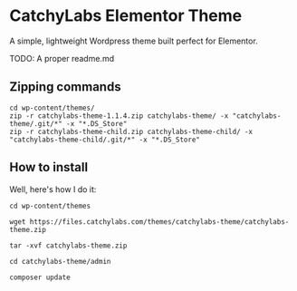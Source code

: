# CatchyLabs Elementor Theme

A simple, lightweight Wordpress theme built perfect for Elementor. 

TODO: A proper readme.md

## Zipping commands

```
cd wp-content/themes/
zip -r catchylabs-theme-1.1.4.zip catchylabs-theme/ -x "catchylabs-theme/.git/*" -x "*.DS_Store"
zip -r catchylabs-theme-child.zip catchylabs-theme-child/ -x "catchylabs-theme-child/.git/*" -x "*.DS_Store"
```

## How to install

Well, here's how I do it:

```
cd wp-content/themes
```
```
wget https://files.catchylabs.com/themes/catchylabs-theme/catchylabs-theme.zip
```
```
tar -xvf catchylabs-theme.zip
```
```
cd catchylabs-theme/admin
```
```
composer update
```
